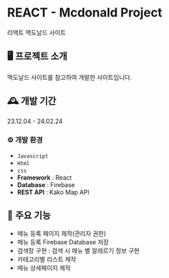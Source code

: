 # REACT - Mcdonald Project

리액트 맥도날드 사이트

## 🖥️ 프로젝트 소개

맥도날드 사이트를 참고하여 개발한 사이트입니다.

## 🕰️ 개발 기간

23.12.04 - 24.02.24

### ⚙️ 개발 환경

- `Javascript`
- `Html`
- `css`
- **Framework** : React
- **Database** : Firebase
- **REST API** : Kako Map API 

## 📌 주요 기능

- 메뉴 등록 페이지 제작(관리자 권한)
- 메뉴 등록 Firebase Database 저장
- 검색창 구현 : 검색 시 메뉴 별 알레르기 정보 구현
- 카테고리별 리스트 제작
- 메뉴 상세페이지 제작
